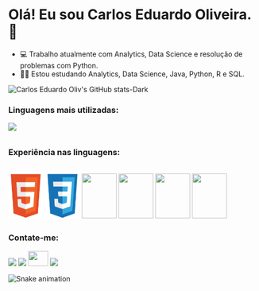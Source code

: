 # Olá! Eu sou Carlos Eduardo Oliveira. 👋

- 💻 Trabalho atualmente com Analytics, Data Science e resolução de problemas com Python.
- 👨‍💻 Estou estudando Analytics, Data Science, Java, Python, R e SQL.

![Carlos Eduardo Oliv's GitHub stats-Dark](https://github-readme-stats.vercel.app/api?username=CarlosEduardoOliv&show_icons=true&theme=dracula#gh-dark-mode-only)

### Linguagens mais utilizadas:
<div>
  <img height="180cm" src="https://github-readme-stats.vercel.app/api/top-langs/?username=CarlosEduardoOliv&layout=compact&langs_count=16&theme=dracula"/>
</div>

##

### Experiência nas linguagens:
<div style="display: inline_block"><br>
   <img align="center" height="90" width="70" src="https://raw.githubusercontent.com/devicons/devicon/master/icons/html5/html5-original.svg">
  <img align="center" height="90" width="70" src="https://raw.githubusercontent.com/devicons/devicon/master/icons/css3/css3-original.svg">
  <img align="center" height="90" width="70" src="https://cdn.jsdelivr.net/gh/devicons/devicon/icons/java/java-original-wordmark.svg" />
  <img align="center" height="90" width="70" src="https://cdn.jsdelivr.net/gh/devicons/devicon/icons/python/python-original-wordmark.svg">
  <img align="center" height="90" width="70" src="https://cdn.jsdelivr.net/gh/devicons/devicon/icons/r/r-original.svg">
  <img align="center" height="90" width="70" src="https://cdn.jsdelivr.net/gh/devicons/devicon/icons/sqlite/sqlite-original-wordmark.svg" />
</div>

  ##
### Contate-me:
<div>
  <a href="https://discord.com/invite/CarlosEduardoOliveira#4635" target="_blank"><img src="https://img.shields.io/badge/Discord-7289DA?style=for-the-badge&logo=discord&logoColor=white" target="_blank"></a> 
  <a href="https://www.linkedin.com/in/carloseduardoaoliveira/" target="_blank"><img src="https://img.shields.io/badge/-LinkedIn-%230077B5?style=for-the-badge&logo=linkedin&logoColor=white" target="_blank"></a>
  <a href = "mailto:carlose_oliveira@yahoo.com"><img height="30" width="40" src="https://em-content.zobj.net/thumbs/160/facebook/65/e-mail-symbol_1f4e7.png"></a>
  <a href = "https://medium.com/@Carlos_Eduardo_Oliveira"><img src="https://img.shields.io/badge/Medium-12100E?style=for-the-badge&logo=medium&logoColor=white"></a>
  
  ![Snake animation](https://github.com/CarlosEduardoOliv/CarlosEduardoOliv/blob/output/github-contribution-grid-snake.svg)
</div>
